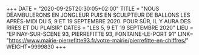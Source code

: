 +++
DATE = "2020-09-25T20:30:05+02:00"
TITLE = "NOUS DÉAMBULERONS EN JONGLEUR PUIS EN SCULPTEUR DE BALLONS LES APRÈS-MIDI DU 5, 9 ET 19 SEPTEMBRE 2020. POUR SÛR, IL Y AURA DES RIRES ET DU PLAISIR"
DATES = "LES 5, 9 ET 19 SEPTEMBRE 2020"
LIEU = "EPINAY-SUR-SCENE 93, PIERREFITTE 93, FONTAINE-LE-PORT 91"
LINK= "https://www.mairie-pierrefitte93.fr/votre-mairie/pierrefitte-en-chiffres/"
WEIGHT=9999830
+++

